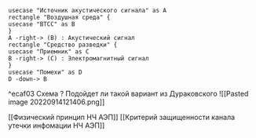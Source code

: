 ```plantuml
usecase "Источник акустического сигнала" as A
rectangle "Воздушная среда" {
usecase "ВТСС" as B
}
A -right-> (B) : Акустический сигнал
rectangle "Средство разведки" {
usecase "Приемник" as C
B -right-> (C) : Электромагнитный сигнал
}
usecase "Помехи" as D
D -down-> B
```

^ecaf03
Схема ? 
Подойдет ли такой вариант из Дураковского
![[Pasted image 20220914121406.png]]

[[Физический принцип НЧ АЭП]]
[[Критерий защищенности канала утечки инфомации НЧ АЭП]]
